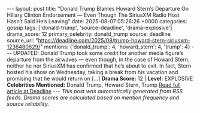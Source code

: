 --- layout: post title: "Donald Trump Blames Howard Stern’s Departure On Hillary Clinton Endorsement — Even Though The SiriusXM Radio Host Hasn’t Said He’s Leaving" date: 2025-08-07 05:26:26 +0000 categories: gossip tags: ['donald-trump', 'source-deadline', 'drama-explosive'] drama_score: 12 primary_celebrity: donald_trump source: deadline source_url: "https://deadline.com/2025/08/trump-howard-stern-siriusxm-1236480629/" mentions: {'donald_trump': 4, 'howard_stern': 4, 'trump': 4} --- UPDATED: Donald Trump took some credit for another media figure’s departure from the airwaves — even though, in the case of Howard Stern, neither he nor SiriusXM has confirmed that he’s about to exit. In fact, Stern hosted his show on Wednesday, taking a break from his vacation and promising that he would return on […] **Drama Score:** 12 | **Level:** EXPLOSIVE **Celebrities Mentioned:** Donald Trump, Howard Stern, Trump [Read full article at Deadline](https://deadline.com/2025/08/trump-howard-stern-siriusxm-1236480629/) --- *This post was automatically generated from RSS feeds. Drama scores are calculated based on mention frequency and source reliability.*